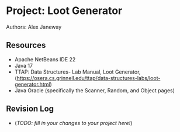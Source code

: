 # Project: Loot Generator

Authors: Alex Janeway

## Resources

*   Apache NetBeans IDE 22
*   Java 17
*   TTAP: Data Structures- Lab Manual, Loot Generator, (https://osera.cs.grinnell.edu/ttap/data-structures-labs/loot-generator.html)
*   Java Oracle (specifically the Scanner, Random, and Object pages)

## Revision Log

*   (_TODO: fill in your changes to your project here!_)
